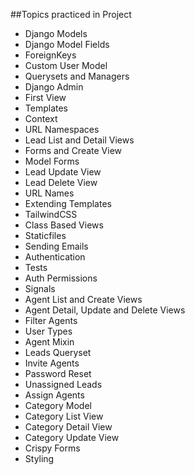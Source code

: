 ##Topics practiced in Project

* Django Models
* Django Model Fields
* ForeignKeys
* Custom User Model
* Querysets and Managers
* Django Admin
* First View
* Templates
* Context
* URL Namespaces
* Lead List and Detail Views
* Forms and Create View
* Model Forms
* Lead Update View
* Lead Delete View
* URL Names
* Extending Templates
* TailwindCSS
* Class Based Views
* Staticfiles
* Sending Emails
* Authentication
* Tests
* Auth Permissions
* Signals
* Agent List and Create Views
* Agent Detail, Update and Delete Views
* Filter Agents
* User Types
* Agent Mixin
* Leads Queryset
* Invite Agents
* Password Reset
* Unassigned Leads
* Assign Agents
* Category Model
* Category List View
* Category Detail View
* Category Update View
* Crispy Forms
* Styling
